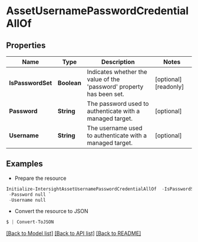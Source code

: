 # AssetUsernamePasswordCredentialAllOf
## Properties

Name | Type | Description | Notes
------------ | ------------- | ------------- | -------------
**IsPasswordSet** | **Boolean** | Indicates whether the value of the &#39;password&#39; property has been set. | [optional] [readonly] 
**Password** | **String** | The password used to authenticate with a managed target. | [optional] 
**Username** | **String** | The username used to authenticate with a managed target. | [optional] 

## Examples

- Prepare the resource
```powershell
Initialize-IntersightAssetUsernamePasswordCredentialAllOf  -IsPasswordSet null `
 -Password null `
 -Username null
```

- Convert the resource to JSON
```powershell
$ | Convert-ToJSON
```

[[Back to Model list]](../README.md#documentation-for-models) [[Back to API list]](../README.md#documentation-for-api-endpoints) [[Back to README]](../README.md)

